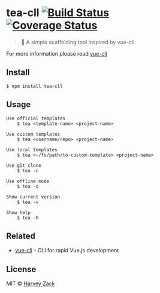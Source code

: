 # tea-cll [![Build Status](https://www.travis-ci.org/yifanyifan/tea-cll.svg?branch=master)](https://www.travis-ci.org/yifanyifan/tea-cll) [![Coverage Status](https://coveralls.io/repos/github/yifanyifan/tea-cll/badge.svg?branch=master)](https://coveralls.io/github/yifanyifan/tea-cll?branch=master)
> 🍵 A simple scaffolding tool inspired by vue-cli

For more information please read [vue-cli](https://github.com/vuejs/vue-cli)

## Install

```
$ npm install tea-cll
```

## Usage

```
Use official templates
    $ tea <template-name> <project-name>

Use custom templates
    $ tea <username/repo> <project-name>

Use local templates
    $ tea <~/fs/path/to-custom-template> <project-name>

Use git clone
    $ tea -c

Use offline mode
    $ tea -o

Show current version
    $ tea -v

Show help
    $ tea -h
```

## Related

- [vue-cli](https://github.com/vuejs/vue-cli) - CLI for rapid Vue.js development

## License

MIT © [Harvey Zack](https://www.zhw-island.com/)
